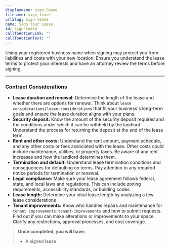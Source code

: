 ```yaml
---
displayname: sign-lease
filename: sign-lease
urlSlug: sign-lease
name: Sign Your Lease
id: sign-lease
callToActionLink: ""
callToActionText: ""
---
```


Using your registered business name when signing may protect you from liabilities and costs with your new location. Ensure you understand the lease terms to protect your interests and have an attorney review the terms before signing.

---

### Contract Considerations

- **Lease duration and renewal:** Determine the length of the lease and whether there are options for renewal. Think about `lease considerations|lease-considerations` that fit your business's long-term goals and ensure the lease duration aligns with your plans.
- **Security deposit:** Know the amount of the security deposit required and the conditions under which it can be withheld by the landlord. Understand the process for returning the deposit at the end of the lease term.
- **Rent and other costs:** Understand the rent amount, payment schedule, and any other costs or fees associated with the lease. Other costs could include maintenance, utilities, or property taxes. Be aware of any rent increases and how the landlord determines them.
- **Termination and default:** Understand lease termination conditions and consequences for defaulting on terms. Pay attention to any required notice periods for termination or renewal.
- **Legal compliance:** Make sure your lease agreement follows federal, state, and local laws and regulations. This can include zoning requirements, accessibility standards, or building codes.
- **Lease length:** Determine your ideal lease length by analyzing a few lease considerations
- **Tenant improvements:** Know who handles repairs and maintenance for `tenant improvements|tenant-improvements` and how to submit requests. Find out if you can make alterations or improvements to your space. Clarify any restrictions, approval processes, and cost coverage.

> **Once completed, you will have:**
>
> - A signed lease
